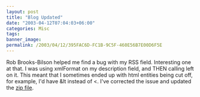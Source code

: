 ```yaml
---
layout: post
title: "Blog Updated"
date: "2003-04-12T07:04:03+06:00"
categories: Misc 
tags: 
banner_image: 
permalink: /2003/04/12/395FAC6D-FC1B-9C5F-460E56B7E00D6F5E
---
```


Rob Brooks-Bilson helped me find a bug with my RSS field. Interesting one at that. I was using xmlFormat on my description field, and THEN calling left on it. This meant that I sometimes ended up with html entities being cut off, for example, I'd have &lt instead of &lt;. I've corrected the issue and updated the <a href="http://www.camdenfamily.com/morpheus/blog/blog.zip">zip file</a>.
